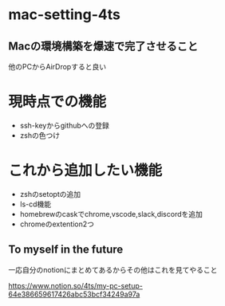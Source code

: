 # mac-setting-4ts

## Macの環境構築を爆速で完了させること
他のPCからAirDropすると良い

# 現時点での機能
- ssh-keyからgithubへの登録
- zshの色つけ

# これから追加したい機能
- zshのsetoptの追加
- ls-cd機能
- homebrewのcaskでchrome,vscode,slack,discordを追加
- chromeのextention2つ

## To myself in the future
一応自分のnotionにまとめてあるからその他はこれを見てやること

https://www.notion.so/4ts/my-pc-setup-64e386659617426abc53bcf34249a97a
